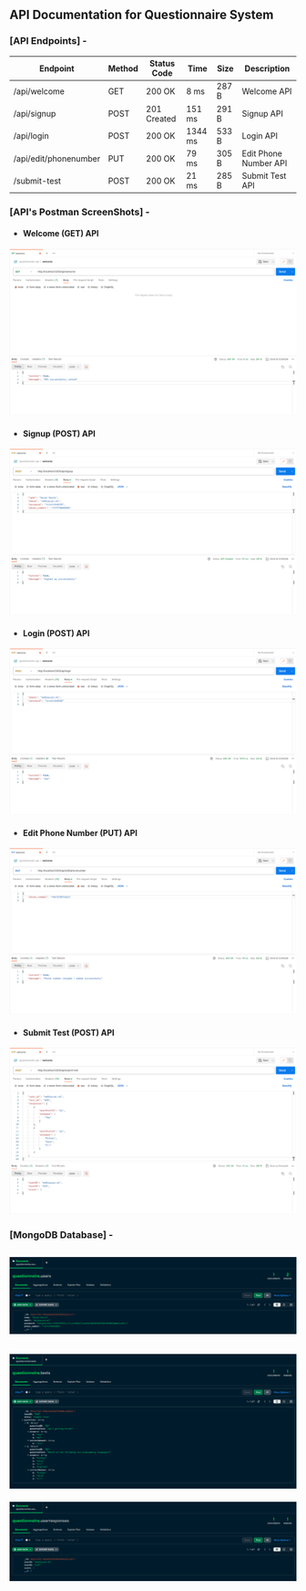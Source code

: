 ## API Documentation for Questionnaire System

### [API Endpoints] - 

| Endpoint                | Method | Status Code | Time     | Size  | Description                      |
|-------------------------|--------|-------------|----------|-------|----------------------------------|
| /api/welcome            | GET    | 200 OK      | 8 ms     | 287 B | Welcome API                      |
| /api/signup             | POST   | 201 Created | 151 ms   | 291 B | Signup API                       |
| /api/login              | POST   | 200 OK      | 1344 ms  | 533 B | Login API                        |
| /api/edit/phonenumber   | PUT    | 200 OK      | 79 ms    | 305 B | Edit Phone Number API            |
| /submit-test            | POST   | 200 OK      | 21 ms    | 285 B | Submit Test API                  |


### [API's Postman ScreenShots] -

+ #### Welcome (GET) API
![Alt text](image.png)

+ #### Signup (POST) API
![Alt text](image-1.png)

+ #### Login (POST) API
![Alt text](image-2.png)

+ #### Edit Phone Number (PUT) API
![Alt text](image-3.png)

+ #### Submit Test (POST) API
![Alt text](image-4.png)


### [MongoDB Database] -
![Alt text](image-5.png)
---
![Alt text](image-6.png)
---
![Alt text](image-7.png)